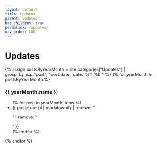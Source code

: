 ```yaml
---
layout: default
title: Updates
parent: Updates
has_children: true
permalink: /updates/
nav_order: 100
---
```


# Updates

{% assign postsByYearMonth = site.categories["Updates"] | group_by_exp:"post", "post.date | date: '%Y %B'"  %}
{% for yearMonth in postsByYearMonth %}
<h3>{{ yearMonth.name }}</h3>
<ul>
{% for post in yearMonth.items %}
<li class="pb-2">{{ post.excerpt | markdownify | remove: "<p>" | remove: "</p>" }}&nbsp;<small><a href="{{ post.url }}"><i class="fa fa-link" aria-hidden="true"></i></a></small></li>
{% endfor %}
</ul>
{% endfor %}